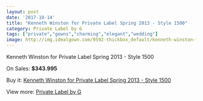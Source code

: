 ```yaml
---
layout: post
date: '2017-10-14'
title: "Kenneth Winston for Private Label Spring 2013 - Style 1500"
category: Private Label by G
tags: ["private","gowns","charming","elegant","wedding"]
image: http://img.idealgown.com/9592-thickbox_default/kenneth-winston-for-private-label-spring-2013-style-1500.jpg
---
```

Kenneth Winston for Private Label Spring 2013 - Style 1500

On Sales: **$343.995**
<a href="https://www.idealgown.com/en/private-label-by-g/3972-kenneth-winston-for-private-label-spring-2013-style-1500.html"><amp-img layout="responsive" width="600" height="600" src="//img.idealgown.com/9592-thickbox_default/kenneth-winston-for-private-label-spring-2013-style-1500.jpg" alt="Kenneth Winston for Private Label Spring 2013 - Style 1500 0" /></a>
<a href="https://www.idealgown.com/en/private-label-by-g/3972-kenneth-winston-for-private-label-spring-2013-style-1500.html"><amp-img layout="responsive" width="600" height="600" src="//img.idealgown.com/9594-thickbox_default/kenneth-winston-for-private-label-spring-2013-style-1500.jpg" alt="Kenneth Winston for Private Label Spring 2013 - Style 1500 1" /></a>
<a href="https://www.idealgown.com/en/private-label-by-g/3972-kenneth-winston-for-private-label-spring-2013-style-1500.html"><amp-img layout="responsive" width="600" height="600" src="//img.idealgown.com/9593-thickbox_default/kenneth-winston-for-private-label-spring-2013-style-1500.jpg" alt="Kenneth Winston for Private Label Spring 2013 - Style 1500 2" /></a>

Buy it: [Kenneth Winston for Private Label Spring 2013 - Style 1500](https://www.idealgown.com/en/private-label-by-g/3972-kenneth-winston-for-private-label-spring-2013-style-1500.html "Kenneth Winston for Private Label Spring 2013 - Style 1500")

View more: [Private Label by G](https://www.idealgown.com/en/46-private-label-by-g "Private Label by G")